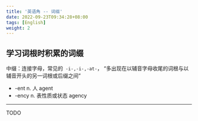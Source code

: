 ```yaml
---
title: '英语角 -- 词缀'
date: 2022-09-23T09:34:28+08:00
tags: [English]
weight: 2
---
```


## 学习词根时积累的词缀

中缀：连接字母，常见的` -i-,-i-,-at-`， “多出现在以辅音字母收尾的词根与以辅音开头的另一词根或后缀之间”

- -ent n. 人 agent
- -ency n. 表性质或状态 agency

---

TODO
